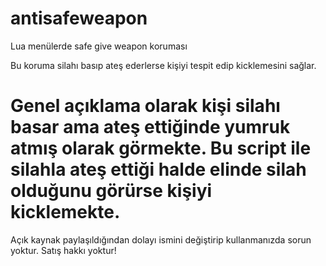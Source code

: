 # antisafeweapon

Lua menülerde safe give weapon koruması

Bu koruma silahı basıp ateş ederlerse kişiyi tespit edip kicklemesini sağlar.
# Genel açıklama olarak kişi silahı basar ama ateş ettiğinde yumruk atmış olarak görmekte. Bu script ile silahla ateş ettiği halde elinde silah olduğunu görürse kişiyi kicklemekte.
Açık kaynak paylaşıldığından dolayı ismini değiştirip kullanmanızda sorun yoktur. Satış hakkı yoktur!
